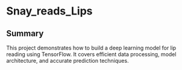 # Snay_reads_Lips

## Summary

This project demonstrates how to build a deep learning model for lip reading using TensorFlow. It covers efficient data processing, model architecture, and accurate prediction techniques.
